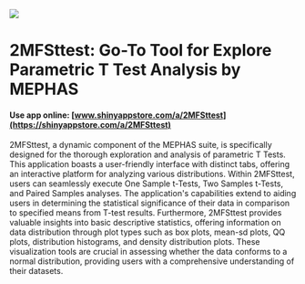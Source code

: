 ![](https://shiny-app-store3.s3.amazonaws.com/approvedapp/s508_z9Sl17e5du1k0IREQRKJ4y35I7NVEjisPSCsnt6k_logo_473.jpg)

# 2MFSttest: Go-To Tool for Explore Parametric T Test Analysis by MEPHAS

#### Use app online: __[www.shinyappstore.com/a/2MFSttest](https://shinyappstore.com/a/2MFSttest)__

2MFSttest, a dynamic component of the MEPHAS suite, is specifically designed for the thorough exploration and analysis of parametric T Tests. This application boasts a user-friendly interface with distinct tabs, offering an interactive platform for analyzing various distributions. Within 2MFSttest, users can seamlessly execute One Sample t-Tests, Two Samples t-Tests, and Paired Samples analyses. The application's capabilities extend to aiding users in determining the statistical significance of their data in comparison to specified means from T-test results. Furthermore, 2MFSttest provides valuable insights into basic descriptive statistics, offering information on data distribution through plot types such as box plots, mean-sd plots, QQ plots, distribution histograms, and density distribution plots. These visualization tools are crucial in assessing whether the data conforms to a normal distribution, providing users with a comprehensive understanding of their datasets.
